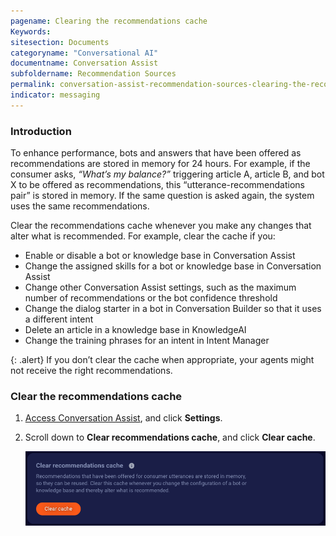 ```yaml
---
pagename: Clearing the recommendations cache
Keywords:
sitesection: Documents
categoryname: "Conversational AI"
documentname: Conversation Assist
subfoldername: Recommendation Sources
permalink: conversation-assist-recommendation-sources-clearing-the-recommendations-cache.html
indicator: messaging
---
```


### Introduction

To enhance performance, bots and answers that have been offered as recommendations are stored in memory for 24 hours. For example, if the consumer asks, *“What’s my balance?”* triggering article A, article B, and bot X to be offered as recommendations, this “utterance-recommendations pair” is stored in memory. If the same question is asked again, the system uses the same recommendations.

Clear the recommendations cache whenever you make any changes that alter what is recommended. For example, clear the cache if you:

* Enable or disable a bot or knowledge base in Conversation Assist
* Change the assigned skills for a bot or knowledge base in Conversation Assist
* Change other Conversation Assist settings, such as the maximum number of recommendations or the bot confidence threshold
* Change the dialog starter in a bot in Conversation Builder so that it uses a different intent
* Delete an article in a knowledge base in KnowledgeAI
* Change the training phrases for an intent in Intent Manager

{: .alert}
If you don’t clear the cache when appropriate, your agents might not receive the right recommendations.

### Clear the recommendations cache

1. [Access Conversation Assist](conversation-assist-overview.html#access-conversation-assist), and click **Settings**.
2. Scroll down to **Clear recommendations cache**, and click **Clear cache**.

    <img width="800" alt="Button on Settings page for clearing recommendations cache" src="img/agentassist/clear_recommendations_cache.png">
